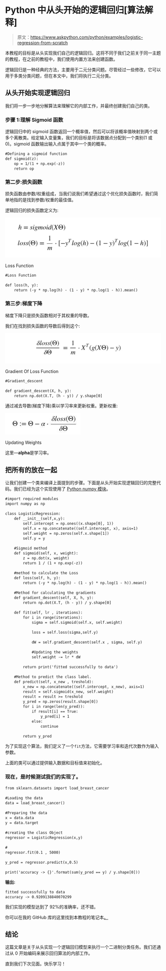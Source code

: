 # Python 中从头开始的逻辑回归[算法解释]

> 原文：<https://www.askpython.com/python/examples/logistic-regression-from-scratch>

本教程的目标是从头实现我们自己的逻辑回归。这将不同于我们之前关于同一主题的教程，在之前的教程中，我们使用内置方法来创建函数。

逻辑回归是一种经典的方法，主要用于二元分类问题。尽管经过一些修改，它可以用于多类分类问题，但在本文中，我们将执行二元分类。

## 从头开始实现逻辑回归

我们将一步一步地分解算法来理解它的内部工作，并最终创建我们自己的类。

### 步骤 1:理解 Sigmoid 函数

逻辑回归中的 sigmoid 函数返回一个概率值，然后可以将该概率值映射到两个或多个离散类。给定输入变量集，我们的目标是将该数据点分配到一个类别(1 或 0)。sigmoid 函数输出输入点属于其中一个类的概率。

```
#Defining a sigmoid function
def sigmoid(z):
    op = 1/(1 + np.exp(-z)) 
    return op

```

### 第二步:损失函数

损失函数由参数/权重组成，当我们说我们希望通过这个优化损失函数时，我们简单地指的是找到参数/权重的最佳值。

逻辑回归的损失函数定义为:

![Loss Function](img/f8ac22b28cb4862016889d21e2273355.png)

Loss Function

```
#Loss Function

def loss(h, y):
    return (-y * np.log(h) - (1 - y) * np.log(1 - h)).mean()

```

### 第三步:梯度下降

梯度下降只是损失函数相对于其权重的导数。

我们在找到损失函数的导数后得到这个:

![Gradient Of Loss Function](img/dd43f8c49cf856025777f9c4319f1f11.png)

Gradient Of Loss Function

```
#Gradient_descent

def gradient_descent(X, h, y):
    return np.dot(X.T, (h - y)) / y.shape[0]

```

通过减去导数(梯度下降)乘以学习率来更新权重。更新权重:

![Updating Weights](img/3c784fd0675335111cce2cc50e2df885.png)

Updating Weights

这里—**alpha**是学习率。

## 把所有的放在一起

让我们创建一个类来编译上面提到的步骤。下面是从头开始实现逻辑回归的完整代码。我们已经为这个实现使用了 [Python numpy 模块](https://www.askpython.com/python-modules/numpy/python-numpy-module)。

```
#import required modules
import numpy as np

class LogisticRegression:
    def __init__(self,x,y):      
        self.intercept = np.ones((x.shape[0], 1))  
        self.x = np.concatenate((self.intercept, x), axis=1)
        self.weight = np.zeros(self.x.shape[1])
        self.y = y

    #Sigmoid method
    def sigmoid(self, x, weight):
        z = np.dot(x, weight)
        return 1 / (1 + np.exp(-z))

    #method to calculate the Loss
    def loss(self, h, y):
        return (-y * np.log(h) - (1 - y) * np.log(1 - h)).mean()

    #Method for calculating the gradients
    def gradient_descent(self, X, h, y):
        return np.dot(X.T, (h - y)) / y.shape[0]

    def fit(self, lr , iterations):
        for i in range(iterations):
            sigma = self.sigmoid(self.x, self.weight)

            loss = self.loss(sigma,self.y)

            dW = self.gradient_descent(self.x , sigma, self.y)

            #Updating the weights
            self.weight -= lr * dW

        return print('fitted successfully to data')

    #Method to predict the class label.
    def predict(self, x_new , treshold):
        x_new = np.concatenate((self.intercept, x_new), axis=1)
        result = self.sigmoid(x_new, self.weight)
        result = result >= treshold
        y_pred = np.zeros(result.shape[0])
        for i in range(len(y_pred)):
            if result[i] == True: 
                y_pred[i] = 1
            else:
                continue

        return y_pred

```

为了实现这个算法，我们定义了一个`fit`方法，它需要学习率和迭代次数作为输入参数。

上面的类可以通过提供输入数据和目标值来初始化。

### 现在，是时候测试我们的实现了。

```
from sklearn.datasets import load_breast_cancer

#Loading the data
data = load_breast_cancer()

#Preparing the data
x = data.data
y = data.target

#creating the class Object
regressor = LogisticRegression(x,y)

#
regressor.fit(0.1 , 5000)

y_pred = regressor.predict(x,0.5)

print('accuracy -> {}'.format(sum(y_pred == y) / y.shape[0]))

```

**输出:**

```
fitted successfully to data
accuracy -> 0.9209138840070299

```

我们实现的模型达到了 92%的准确率，还不错。

你可以在我的 GitHub 库的这里找到本教程的笔记本[。](https://github.com/Ash007-kali/Article-Datasets/tree/main/Logistic%20Regression%20From%20Scratch)

## 结论

这篇文章是关于从头实现一个逻辑回归模型来执行一个二进制分类任务。我们还通过从 0 开始编码来展示回归算法的内部工作。

直到我们下次见面。快乐学习！